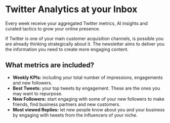 # Twitter Analytics at your Inbox

Every week receive your aggregated Twitter metrics, AI insights and curated tactics to grow your online presence.

If Twitter is one of your main customer acquisition channels, is possible you are already thinking strategically about it. The newsletter aims to deliver you the information you need to create more engaging content.

## What metrics are included?
* **Weekly KPIs:** including your total number of impressions, engagements and new followers.
* **Best Tweets:** your top tweets by engagement. These are the ones you may want to repurpose.
* **New Followers:** start engaging with some of your new followers to make friends, find business partners and new customers.
* **Most viewed Replies:** let new people know about you and your business by engaging with tweets from the influencers of your niche.

